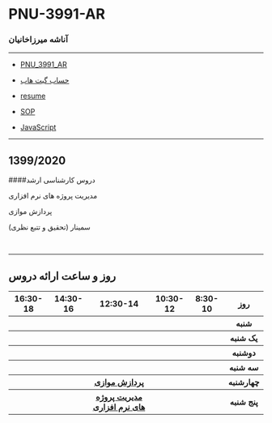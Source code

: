 # PNU-3991-AR


### آناشه میرزاخانیان 
 
---
-  [PNU_3991_AR](https://github.com/Anasheh-Mirzakhanian/PNU_3991_AR-1)
- [حساب گیت هاب](https://github.com/Anasheh-Mirzakhanian)

- [ resume](https://Anasheh-Mirzakhanian.github.io/Resume/)
- [SOP](https://Anasheh-Mirzakhanian.github.io/SOP/)
- [JavaScript](https://github.com/Anasheh-Mirzakhanian/JS-Certification/blob/main/certificate.pdf)
------------------
##  1399/2020
     

####دروس کارشناسی ارشد 
<p>مدیریت پروژه های نرم افزاری</p>
<p>پردازش موازی</p>
<p>سمینار (تحقیق و تتبع نظری)</p>
<br>

--------------
## روز و ساعت ارائه دروس

<table style="width:100%">
  <tr>
    <th >16:30-18</th>
    <th >14:30-16</th>
    <th >12:30-14</th>
    <th>10:30-12</th>
    <th>8:30-10</th>
    <th>روز</th>
  </tr>
  <tr>
    <th ></th>
    <th ></th>
    <th ></th>
    <th></th>
    <th></th>
    <th>شنبه</th>
  </tr>
   <tr>
    <th ></th>
    <th ></th>
    <th></th>
    <th></th>
    <th ></th>
    <th>یک شنبه</th>
  </tr>
   <tr>
     <th ></th>
     <th ></th>
     <th></th>
     <th></th>
    <th ></th>   
    <th>دوشنبه</th>
  </tr>
   <tr>
    <th ></th>
    <th ></th>
    <th></th>
    <th></th>
    <th ></th>
    <th>سه شنبه</th>
  </tr>
   <tr>
    <th ></th>
    <th ></th>
    <th ><a href="#">پردازش موازی</a></th>
    <th></th>
     <th ></th>
    <th>چهارشنبه</th>
  </tr>
   <tr>
    <th ></th>
     <th ></th>
     <th ><a href="#">مدیریت پروژه های نرم افزاری</a></th>
     <th></th>
    <th></th>
    <th>پنج شنبه</th>
  </tr>
</table>
